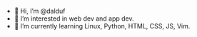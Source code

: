 - 👋 Hi, I’m @dalduf
- 👀 I’m interested in web dev and app dev.
- 🌱 I’m currently learning Linux, Python, HTML, CSS, JS, Vim.


<!---
dalduf/dalduf is a ✨ special ✨ repository because its `README.md` (this file) appears on your GitHub profile.
You can click the Preview link to take a look at your changes.
--->
